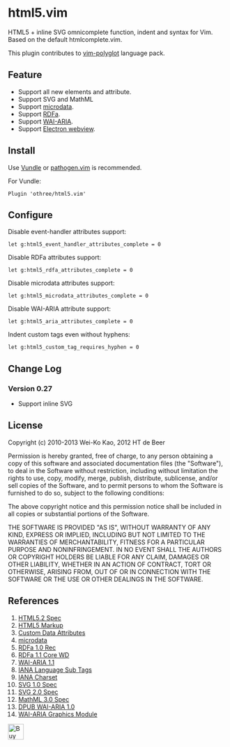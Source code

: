 # html5.vim

HTML5 + inline SVG omnicomplete function, indent and syntax for Vim.
Based on the default htmlcomplete.vim.

This plugin contributes to [vim-polyglot](https://github.com/sheerun/vim-polyglot) language pack.

## Feature

- Support all new elements and attribute.
- Support SVG and MathML
- Support [microdata][microdata].
- Support [RDFa][RDFa].
- Support [WAI-ARIA][aria].
- Support [Electron webview](https://electron.atom.io/docs/api/webview-tag/).

## Install

Use [Vundle][] or [pathogen.vim][] is recommended.

[Vundle]:https://github.com/gmarik/vundle
[pathogen.vim]:https://github.com/tpope/vim-pathogen

For Vundle:

    Plugin 'othree/html5.vim'

## Configure

Disable event-handler attributes support:

    let g:html5_event_handler_attributes_complete = 0

Disable RDFa attributes support:

    let g:html5_rdfa_attributes_complete = 0

Disable microdata attributes support:

    let g:html5_microdata_attributes_complete = 0

Disable WAI-ARIA attribute support:

    let g:html5_aria_attributes_complete = 0

Indent custom tags even without hyphens:

    let g:html5_custom_tag_requires_hyphen = 0

## Change Log

### Version 0.27

- Support inline SVG

## License

Copyright (c) 2010-2013 Wei-Ko Kao, 2012 HT de Beer

Permission is hereby granted, free of charge, to any person obtaining a copy
of this software and associated documentation files (the "Software"), to deal
in the Software without restriction, including without limitation the rights
to use, copy, modify, merge, publish, distribute, sublicense, and/or sell
copies of the Software, and to permit persons to whom the Software is
furnished to do so, subject to the following conditions:

The above copyright notice and this permission notice shall be included in
all copies or substantial portions of the Software.

THE SOFTWARE IS PROVIDED "AS IS", WITHOUT WARRANTY OF ANY KIND, EXPRESS OR
IMPLIED, INCLUDING BUT NOT LIMITED TO THE WARRANTIES OF MERCHANTABILITY,
FITNESS FOR A PARTICULAR PURPOSE AND NONINFRINGEMENT. IN NO EVENT SHALL THE
AUTHORS OR COPYRIGHT HOLDERS BE LIABLE FOR ANY CLAIM, DAMAGES OR OTHER
LIABILITY, WHETHER IN AN ACTION OF CONTRACT, TORT OR OTHERWISE, ARISING FROM,
OUT OF OR IN CONNECTION WITH THE SOFTWARE OR THE USE OR OTHER DEALINGS IN
THE SOFTWARE.

## References
 
1. [HTML5.2 Spec](https://www.w3.org/TR/html52/)
2. [HTML5 Markup][2]
3. [Custom Data Attributes](https://www.w3.org/TR/html52/dom.html#embedding-custom-non-visible-data-with-the-data-attributes)
4. [microdata][4]
5. [RDFa 1.0 Rec][5]
6. [RDFa 1.1 Core WD][6]
7. [WAI-ARIA 1.1][7]
8. [IANA Language Sub Tags][8]
9. [IANA Charset][9]
10. [SVG 1.0 Spec][10]
11. [SVG 2.0 Spec][11]
12. [MathML 3.0 Spec][12]
13. [DPUB WAI-ARIA 1.0][13]
14. [WAI-ARIA Graphics Module][14]


<a href='https://ko-fi.com/H2H3782K' target='_blank'><img height='36' style='border:0px;height:36px;' src='https://az743702.vo.msecnd.net/cdn/kofi4.png?v=0' border='0' alt='Buy Me a Coffee at ko-fi.com' /></a>

[html5.vim]:http://www.vim.org/scripts/script.php?script_id=3236

[microdata]:https://www.w3.org/TR/microdata/
[RDFa]:https://www.w3.org/TR/rdfa-syntax/
[aria]:https://www.w3.org/TR/wai-aria-1.1/

[2]:http://dev.w3.org/html5/markup/
[4]:https://www.w3.org/TR/microdata/
[5]:https://www.w3.org/TR/rdfa-syntax/#s_syntax
[6]:https://www.w3.org/TR/rdfa-core/
[7]:https://www.w3.org/TR/wai-aria-1.1/
[8]:http://www.iana.org/assignments/language-subtag-registry
[9]:http://www.iana.org/assignments/character-sets 
[10]:http://www.w3.org/TR/SVG/
[11]:https://www.w3.org/TR/SVG2/
[12]:https://www.w3.org/TR/MathML3/
[13]:https://www.w3.org/TR/dpub-aria-1.0/
[14]:https://www.w3.org/TR/graphics-aria-1.0/
